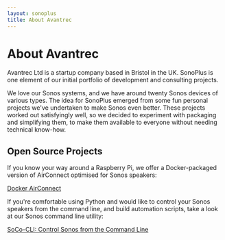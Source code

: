 ```yaml
---
layout: sonoplus
title: About Avantrec
---
```


# About Avantrec

Avantrec Ltd is a startup company based in Bristol in the UK. SonoPlus is one element of our initial portfolio of development and consulting projects.

We love our Sonos systems, and we have around twenty Sonos devices of various types. The idea for SonoPlus emerged from some fun personal projects we've undertaken to make Sonos even better. These projects worked out satisfyingly well, so we decided to experiment with packaging and simplifying them, to make them available to everyone without needing technical know-how.

## Open Source Projects

If you know your way around a Raspberry Pi, we offer a Docker-packaged version of AirConnect optimised for Sonos speakers:

[Docker AirConnect](https://github.com/pwt/docker-airconnect-arm)

If you're comfortable using Python and would like to control your Sonos speakers from the command line, and build automation scripts, take a look at our Sonos command line utility:

[SoCo-CLI: Control Sonos from the Command Line](https://github.com/avantrec/soco-cli)
